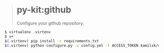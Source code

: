 > # py-kit:github
>
> Configure your github repository.

```bash
$ virtualenv .virtenv
$ v+
$(.virtenv) pip install -r requirements.txt
$(.virtenv) python configure.py -c config.yml -t ACCESS_TOKEN kamilsk/check
```
